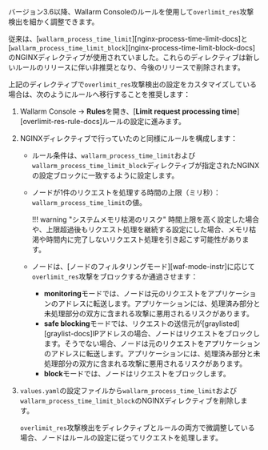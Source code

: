 バージョン3.6以降、Wallarm Consoleのルールを使用して`overlimit_res`攻撃検出を細かく調整できます。

従来は、[`wallarm_process_time_limit`][nginx-process-time-limit-docs]と[`wallarm_process_time_limit_block`][nginx-process-time-limit-block-docs]のNGINXディレクティブが使用されていました。これらのディレクティブは新しいルールのリリースに伴い非推奨となり、今後のリリースで削除されます。

上記のディレクティブで`overlimit_res`攻撃検出の設定をカスタマイズしている場合は、次のようにルールへ移行することを推奨します：

1. Wallarm Console → **Rules**を開き、[**Limit request processing time**][overlimit-res-rule-docs]ルールの設定に進みます。
1. NGINXディレクティブで行っていたのと同様にルールを構成します：

    * ルール条件は、`wallarm_process_time_limit`および`wallarm_process_time_limit_block`ディレクティブが指定されたNGINXの設定ブロックに一致するように設定します。
    * ノードが1件のリクエストを処理する時間の上限（ミリ秒）：`wallarm_process_time_limit`の値。
    
        !!! warning "システムメモリ枯渇のリスク"
            時間上限を高く設定した場合や、上限超過後もリクエスト処理を継続する設定にした場合、メモリ枯渇や時間内に完了しないリクエスト処理を引き起こす可能性があります。
        
    * ノードは、[ノードのフィルタリングモード][waf-mode-instr]に応じて`overlimit_res`攻撃をブロックするか通過させます：

        * **monitoring**モードでは、ノードは元のリクエストをアプリケーションのアドレスに転送します。アプリケーションには、処理済み部分と未処理部分の双方に含まれる攻撃に悪用されるリスクがあります。
        * **safe blocking**モードでは、リクエストの送信元が[graylisted][graylist-docs]IPアドレスの場合、ノードはリクエストをブロックします。そうでない場合、ノードは元のリクエストをアプリケーションのアドレスに転送します。アプリケーションには、処理済み部分と未処理部分の双方に含まれる攻撃に悪用されるリスクがあります。
        * **block**モードでは、ノードはリクエストをブロックします。
1. `values.yaml`の設定ファイルから`wallarm_process_time_limit`および`wallarm_process_time_limit_block`のNGINXディレクティブを削除します。

    `overlimit_res`攻撃検出をディレクティブとルールの両方で微調整している場合、ノードはルールの設定に従ってリクエストを処理します。